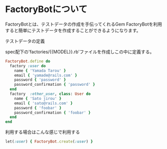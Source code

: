 # FactoryBotについて

FactoryBotとは、テストデータの作成を手伝ってくれるGem
FactoryBotを利用すると簡単にテストデータを作成することができるようになります。

テストデータの定義

spec配下の'factories/{{MODEL}}.rb'ファイルを作成しこの中に定義する。

```rb
FactoryBot.define do
  factory :user do
    name { 'Yamada Tarou' }
    email { 'yamade@rails.com' }
    password { 'password' }
    password_confirmation { 'password' }
  end
  factory  :other_user, class: User do
    name { 'Sato jirou' }
    email { 'sato@rails.com' }
    password { 'foobar' }
    password_confirmation { 'foobar' }
  end
end
```

利用する場合はこんな感じで利用する
```rb
let(:user) { FactoryBot.create(:user) }
```

